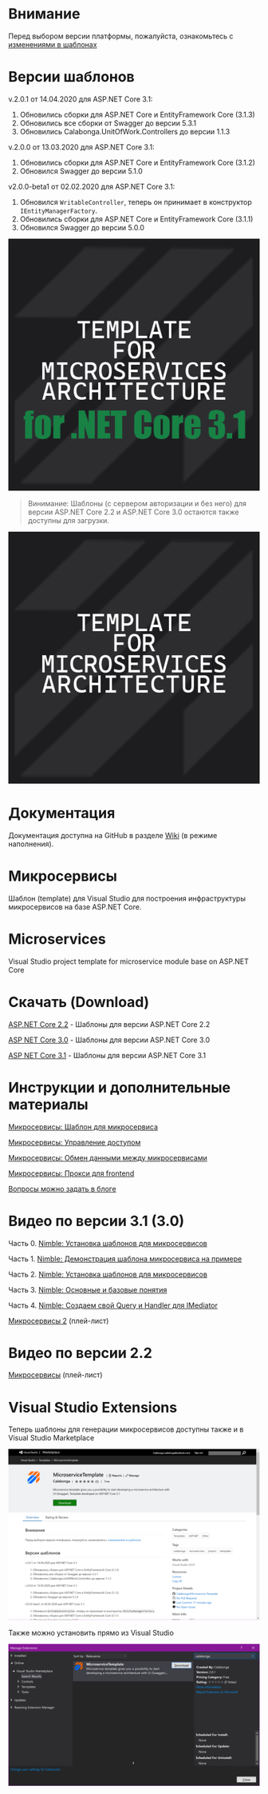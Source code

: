 # Внимание
Перед выбором версии платформы, пожалуйста, ознакомьтесь с  [изменениями в шаблонах](https://github.com/Calabonga/Microservice-Template/wiki/%D0%98%D0%B7%D0%BC%D0%B5%D0%BD%D0%B5%D0%BD%D0%B8%D1%8F-%D0%B2-%D1%88%D0%B0%D0%B1%D0%BB%D0%BE%D0%BD%D0%B0%D1%85)

# Версии шаблонов
v.2.0.1 от 14.04.2020 для ASP.NET Core 3.1:
1. Обновились сборки для ASP.NET Core и EntityFramework Core (3.1.3)
2. Обновились все сборки от Swagger до версии 5.3.1
3. Обновились Calabonga.UnitOfWork.Controllers до версии 1.1.3

v.2.0.0 от 13.03.2020 для ASP.NET Core 3.1:
1. Обновились сборки для ASP.NET Core и EntityFramework Core (3.1.2)
2. Обновился Swagger до версии 5.1.0


v2.0.0-beta1 от 02.02.2020 для ASP.NET Core 3.1:
1. Обновился `WritableController`, теперь он принимает в конструктор `IEntityManagerFactory`.
2. Обновились сборки для ASP.NET Core и EntityFramework Core (3.1.1)
3. Обновился Swagger до версии 5.0.0

![Logo](/Whatnot/MicriserviceArchitecture31.png)

>Винимание: Шаблоны (с сервером авторизации и без него) для версии ASP.NET Core 2.2 и ASP.NET Core 3.0 остаются также доступны для загрузки. 

![Logo](/Whatnot/MicriserviceArchitecture.png)

# Документация
Документация доступна на GitHub в разделе [Wiki](https://github.com/Calabonga/Microservice-Template/wiki/Nimble-Microservice-Templates) (в режиме наполнения).

# Микросервисы
Шаблон (template) для Visual Studio для построения инфраструктуры микросервисов на базе ASP.NET Core.

# Microservices
Visual Studio project template for microservice module base on ASP.NET Core

# Скачать (Download)
[ASP.NET Core 2.2](https://github.com/Calabonga/microservice-template/tree/master/Output/AspNetCore-v.2.2) - Шаблоны для версии ASP.NET Core 2.2

[ASP NET Core 3.0](https://github.com/Calabonga/microservice-template/tree/master/Output/AspNetCore-v.3.0) - Шаблоны для версии ASP.NET Core 3.0

[ASP NET Core 3.1](https://github.com/Calabonga/microservice-template/tree/master/Output/AspNetCore-v.3.1) - Шаблоны для версии ASP.NET Core 3.1

# Инструкции и дополнительные материалы

[Микросервисы: Шаблон для микросервиса](https://www.calabonga.net/blog/post/microservises-template)

[Микросервисы: Управление доступом](https://www.calabonga.net/blog/post/mikroservisy-3-centralizovannoe-upravlenie-dostupom)

[Микросервисы: Обмен данными между микросервисами](https://www.calabonga.net/blog/post/reshenie-obmen-dannym-mezhdu-mikroservisami)

[Микросервисы: Прокси для frontend](https://www.calabonga.net/blog/post/odin-frontend-dolzhen-rabotat-tolko-so-svoim-backend)

[Вопросы можно задать в блоге](https://www.calabonga.net/blog)

# Видео по версии 3.1 (3.0)

Часть 0. [Nimble: Установка шаблонов для микросервисов](https://youtu.be/rc0wvL0jlzc)

Часть 1. [Nimble: Демонстрация шаблона микросервиса на примере](https://youtu.be/N0dRGGV2iEg)

Часть 2. [Nimble: Установка шаблонов для микросервисов](https://youtu.be/rc0wvL0jlzc)

Часть 3. [Nimble: Основные и базовые понятия](https://youtu.be/WbSwp1Aa7hM)

Часть 4. [Nimble: Создаем свой Query и Handler для IMediator](https://youtu.be/wUfT5aLHVV8)

[Микросервисы 2](https://www.youtube.com/playlist?list=PLIB8be7sunXMh9dckizdXz65hLX_HRzlc) (плей-лист)

# Видео по версии 2.2

[Микросервисы](https://www.youtube.com/playlist?list=PLIB8be7sunXMXTZKptqEtXAACpsYZdzi_) (плей-лист)

# Visual Studio Extensions

Теперь шаблоны для генерации микросервисов доступны также и в Visual Studio Marketplace

![marketplace](https://github.com/Calabonga/Microservice-Template/blob/master/Whatnot/vs-extension-market-view.png)

Также можно установить прямо из Visual Studio

![extension](https://github.com/Calabonga/Microservice-Template/blob/master/Whatnot/vs-extension.png)
